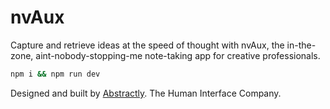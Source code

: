 # nvAux

Capture and retrieve ideas at the speed of thought with nvAux, the in-the-zone, aint-nobody-stopping-me note-taking app for creative professionals.


```sh
npm i && npm run dev
```

Designed and built by [Abstractly](https://abstract.ly/). The Human Interface Company.

